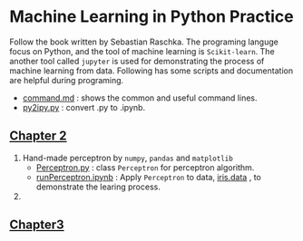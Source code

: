 # Machine Learning in Python Practice 
Follow the book written by Sebastian Raschka. The programing languge focus on Python, and the tool of machine learning is `Scikit-learn`. The another tool called `jupyter` is used for demonstrating the process of machine learning from data. Following has some scripts and documentation are helpful during programing.
* [command.md](command.md) : shows the common and useful command lines.
* [py2ipy.py](py2ipy.py) : convert .py to .ipynb.

## [Chapter 2](Chapter_02) 
1. Hand-made perceptron by `numpy`, `pandas` and `matplotlib`
   * [Perceptron.py](Chapter_02/Perceptron.py) : class `Perceptron` for perceptron algorithm.
   * [runPerceptron.ipynb](Chapter_02/runPerceptron.ipynb) : Apply `Perceptron` to data, [iris.data](Chapter_02/iris.data) , to demonstrate the learing process. 
2. 

## [Chapter3]()
